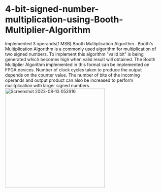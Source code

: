 # 4-bit-signed-number-multiplication-using-Booth-Multiplier-Algorithm
Implemented 3 operands(1 MSB) Booth Multiplication Algorithm .
Booth's Multiplication Algorithm is a commonly used algorithm for multiplication of two signed numbers.
To implement this algorithm "valid bit" is being generated which becomes high when valid result will obtained.
The Booth Multiplier Algorithm implemented in this format can be implemented on FPGA devices.
Number of clock cycles taken to produce the output depends on the counter value. 
The number of bits of the incoming operands and output product can also be increased to perform mulitplication with larger signed numbers.
<img width="324" alt="Screenshot 2023-08-13 052616" src="https://github.com/Ragineeiitb/4-bit-signed-number-multiplication-using-Booth-Multiplier-Algorithm/assets/141806156/a5474243-c492-430a-b642-860c1b965776">
